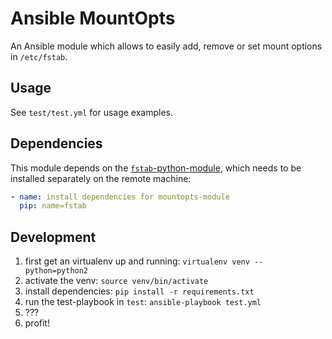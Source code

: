# Ansible MountOpts

An Ansible module which allows to easily add, remove or set
mount options in `/etc/fstab`.

## Usage

See `test/test.yml` for usage examples.

## Dependencies

This module depends on the [`fstab`-python-module](https://pypi.python.org/pypi/fstab),
which needs to be installed separately on the remote machine:

```yml
- name: install dependencies for mountopts-module
  pip: name=fstab
```

## Development

1. first get an virtualenv up and running: `virtualenv venv --python=python2`
2. activate the venv: `source venv/bin/activate`
3. install dependencies: `pip install -r requirements.txt`
4. run the test-playbook in `test`: `ansible-playbook test.yml`
5. ???
6. profit!
